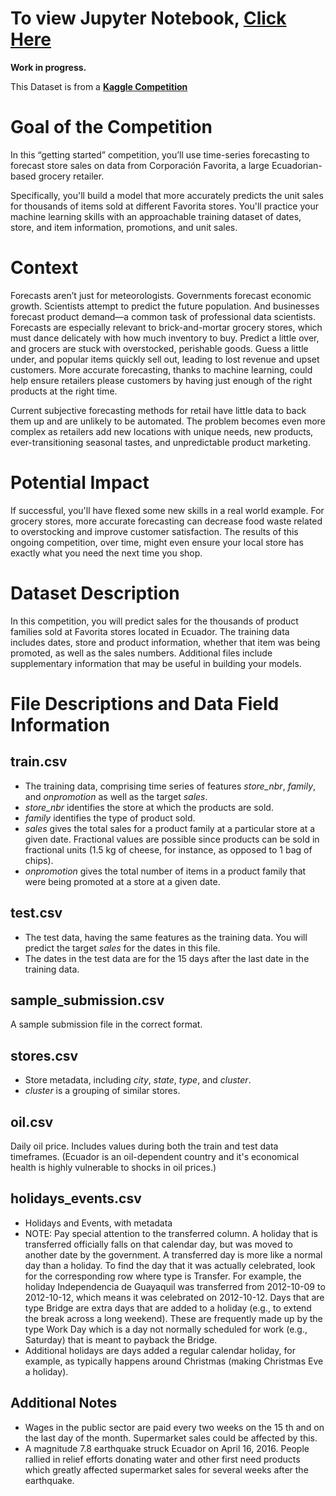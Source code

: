 # To view Jupyter Notebook, __[Click Here](https://nbviewer.org/github/joeanton719/My-Data-Science-Projects/blob/main/7.%20store-sales-time-series-forecasting/Store%20Sales%20EDA_in%20progress.ipynb)__

**Work in progress.**

This Dataset is from a __[Kaggle Competition](https://www.kaggle.com/competitions/store-sales-time-series-forecasting)__

# Goal of the Competition
In this “getting started” competition, you’ll use time-series forecasting to forecast store sales on data from Corporación Favorita, a large Ecuadorian-based grocery retailer.

Specifically, you'll build a model that more accurately predicts the unit sales for thousands of items sold at different Favorita stores. You'll practice your machine learning skills with an approachable training dataset of dates, store, and item information, promotions, and unit sales.

# Context
Forecasts aren’t just for meteorologists. Governments forecast economic growth. Scientists attempt to predict the future population. And businesses forecast product demand—a common task of professional data scientists. Forecasts are especially relevant to brick-and-mortar grocery stores, which must dance delicately with how much inventory to buy. Predict a little over, and grocers are stuck with overstocked, perishable goods. Guess a little under, and popular items quickly sell out, leading to lost revenue and upset customers. More accurate forecasting, thanks to machine learning, could help ensure retailers please customers by having just enough of the right products at the right time.

Current subjective forecasting methods for retail have little data to back them up and are unlikely to be automated. The problem becomes even more complex as retailers add new locations with unique needs, new products, ever-transitioning seasonal tastes, and unpredictable product marketing.

# Potential Impact
If successful, you'll have flexed some new skills in a real world example. For grocery stores, more accurate forecasting can decrease food waste related to overstocking and improve customer satisfaction. The results of this ongoing competition, over time, might even ensure your local store has exactly what you need the next time you shop.


# Dataset Description
In this competition, you will predict sales for the thousands of product families sold at Favorita stores located in Ecuador. The training data includes dates, store and product information, whether that item was being promoted, as well as the sales numbers. Additional files include supplementary information that may be useful in building your models.

# File Descriptions and Data Field Information
## train.csv
* The training data, comprising time series of features *store_nbr*, *family*, and *onpromotion* as well as the target *sales*.
* *store_nbr* identifies the store at which the products are sold.
* *family* identifies the type of product sold.
* *sales* gives the total sales for a product family at a particular store at a given date. Fractional values are possible since products can be sold in fractional units (1.5 kg of cheese, for instance, as opposed to 1 bag of chips).
* *onpromotion* gives the total number of items in a product family that were being promoted at a store at a given date.

## test.csv
* The test data, having the same features as the training data. You will predict the target *sales* for the dates in this file.
* The dates in the test data are for the 15 days after the last date in the training data.

## sample_submission.csv
A sample submission file in the correct format.

## stores.csv
* Store metadata, including *city*, *state*, *type*, and *cluster*.
* *cluster* is a grouping of similar stores.

## oil.csv
Daily oil price. Includes values during both the train and test data timeframes. (Ecuador is an oil-dependent country and it's economical health is highly vulnerable to shocks in oil prices.)


## holidays_events.csv
* Holidays and Events, with metadata
* NOTE: Pay special attention to the transferred column. A holiday that is transferred officially falls on that calendar day, but was moved to another date by the government. A transferred day is more like a normal day than a holiday. To find the day that it was actually celebrated, look for the corresponding row where type is Transfer. For example, the holiday Independencia de Guayaquil was transferred from 2012-10-09 to 2012-10-12, which means it was celebrated on 2012-10-12. Days that are type Bridge are extra days that are added to a holiday (e.g., to extend the break across a long weekend). These are frequently made up by the type Work Day which is a day not normally scheduled for work (e.g., Saturday) that is meant to payback the Bridge.
* Additional holidays are days added a regular calendar holiday, for example, as typically happens around Christmas (making Christmas Eve a holiday).


## Additional Notes
* Wages in the public sector are paid every two weeks on the 15 th and on the last day of the month. Supermarket sales could be affected by this.
* A magnitude 7.8 earthquake struck Ecuador on April 16, 2016. People rallied in relief efforts donating water and other first need products which greatly affected supermarket sales for several weeks after the earthquake.